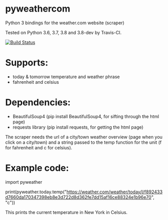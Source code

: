 # pyweathercom
Python 3 bindings for the weather.com website (scraper)

Tested on Python 3.6, 3.7, 3.8 and 3.8-dev by Travis-CI.

[![Build Status](https://travis-ci.com/zlataovce/pyweather.svg?branch=master)](https://travis-ci.com/zlataovce/pyweather)

# Supports:
- today & tomorrow temperature and weather phrase
- fahrenheit and celsius

# Dependencies:
- BeautifulSoup4 (pip install BeautifulSoup4, for sifting through the html page)
- requests library (pip install requests, for getting the html page)

The scraper needs the url of a city/town weather overview (page when you click on a city/town) and a string passed to the temp function for the unit (f for fahrenheit and c for celsius). 

# Example code:
import pyweather

print(pyweather.today.temp("https://weather.com/weather/today/l/f892433d7660da170347398eb8e3d722d8d362fe7dd15af16ce88324e1b96e70", "c"))


This prints the current temperature in New York in Celsius.
